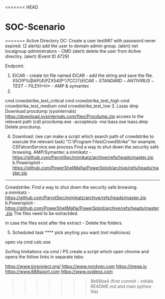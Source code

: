 <<<<<<< HEAD
# SOC-Scenario
=======
Active Directory
DC:
Create a user test987 with password never expired.  (2 alerts)
add the user to domain admin group. (alert)
net localgroup administrators - CMD (alert)
delete the user from Active directiry. (alert) (Event ID 4729)



Endpoint:
1. EICAR - create txt file named EICAR - add the string and save the file.
X5O!P%@AP[4\PZX54(P^)7CC)7}$EICAR-STANDARD-ANTIVIRUS-TEST-FILE!$H+H* - AMP & symantec
2.
cmd crowdstrike_test_critical
cmd crowdstrike_test_high
cmd crowdstrike_test_medium
cmd crowdstrike_test_low
3. Lssas dmp
Download procdump (sysinternals) 
https://download.sysinternals.com/files/Procdump.zip
accees to the relevant path (cd)
procdump.exe -accepteula -ma lsass.exe lsass.dmp
Delete procdump.

4. Download: (we can make a script which search path of crowdstrike to execute the relevant task)
"C:\Program Files\CrowdStrike" for example. CSFalconService.exe process
Find a way to shut down the security safe browsing.
AMP/Symantec
	a.mimikatz - https://github.com/ParrotSec/mimikatz/archive/refs/heads/master.zip
	b.Powersploit - https://github.com/PowerShellMafia/PowerSploit/archive/refs/heads/master.zip
_______________________________________________________________________________________________
Crowdstrike:
Find a way to shut down the security safe browsing.
	a.mimikatz - https://github.com/ParrotSec/mimikatz/archive/refs/heads/master.zip
	b.Powersploit - https://github.com/PowerShellMafia/PowerSploit/archive/refs/heads/master.zip
The files need to be extractded.

in case the files exist after the extract - Delete the folders.


5. Scheduled task **** pick anyting you want (not malicious)

open via cmd calc.exe

Surfing limitations via cmd / PS
create a script which open chrome and opens the follow links in separate tabs:

https://www.torproject.org/
https://www.nordvpn.com
https://mega.io 
https://www.888sport.com
https://www.xvideos.com 
>>>>>>> 8b66ba4 (first commit - initials README.md and main python file)
